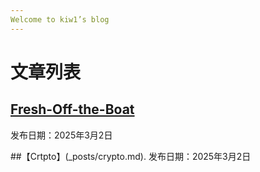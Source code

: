 ```yaml
---
Welcome to kiw1’s blog
---
```

# 文章列表

## [Fresh-Off-the-Boat](_posts/fresh-off-the-boat.md)  
发布日期：2025年3月2日  

##【Crtpto】(_posts/crypto.md).
发布日期：2025年3月2日

